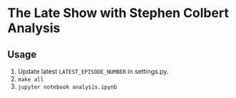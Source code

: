 # The Late Show with Stephen Colbert Analysis

## Usage

1. Update latest `LATEST_EPISODE_NUMBER` in settings.py.
2. `make all`
3. `jupyter notebook analysis.ipynb`
